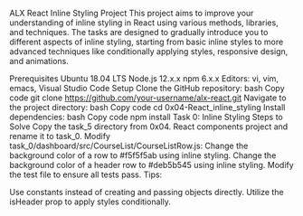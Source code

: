 ALX React Inline Styling Project
This project aims to improve your understanding of inline styling in React using various methods, libraries, and techniques. The tasks are designed to gradually introduce you to different aspects of inline styling, starting from basic inline styles to more advanced techniques like conditionally applying styles, responsive design, and animations.

Prerequisites
Ubuntu 18.04 LTS
Node.js 12.x.x
npm 6.x.x
Editors: vi, vim, emacs, Visual Studio Code
Setup
Clone the GitHub repository:
bash
Copy code
git clone https://github.com/your-username/alx-react.git
Navigate to the project directory:
bash
Copy code
cd 0x04-React_inline_styling
Install dependencies:
bash
Copy code
npm install
Task 0: Inline Styling
Steps to Solve
Copy the task_5 directory from 0x04. React components project and rename it to task_0.
Modify task_0/dashboard/src/CourseList/CourseListRow.js:
Change the background color of a row to #f5f5f5ab using inline styling.
Change the background color of a header row to #deb5b545 using inline styling.
Modify the test file to ensure all tests pass.
Tips:

Use constants instead of creating and passing objects directly.
Utilize the isHeader prop to apply styles conditionally.
